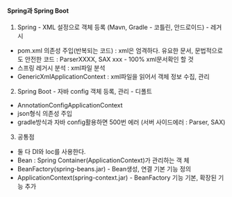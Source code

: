 #### Spring과 Spring Boot
1. Spring - XML 설정으로 객체 등록 (Mavn, Gradle - 코틀린, 안드로이드) - 레거시
- pom.xml 의존성 주입(반복되는 코드) : xml은 엄격하다. 유요한 문서, 문법적으로도 안전한 코드 : ParserXXXX, SAX
  xxx - 100% xml문서확인 할 것
- 스프링 레거시 분석 : xml파일 분석
- GenericXmlApplicationContext : xml파일을 읽어서 객체 정보 수집, 관리

2. Spring Boot - 자바 config 객체 등록, 관리 - 디폴트
- AnnotationConfigApplicationContext
- json형식 의존성 주입
- gradle방식과 자바 config활용하면 500번 에러 (서버 사이드에러 : Parser, SAX)

3. 공통점
- 둘 다 DI와 Ioc를 사용한다.
- Bean : Spring Container(ApplicationContext)가 관리하는 객 체
- BeanFactory(spring-beans.jar) - Bean생성, 연결 기본 기능 정의
- ApplicationContext(spring-context.jar) - BeanFactory 기능 기본, 확장된 기능 추가